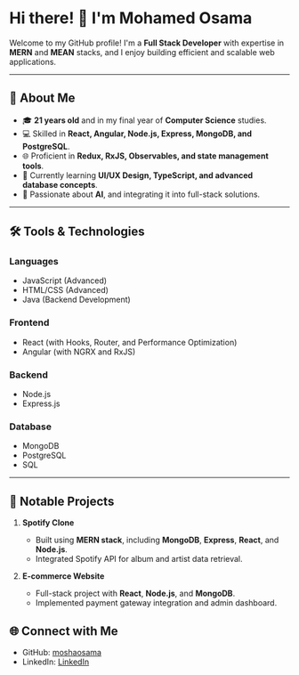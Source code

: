 
# Hi there! 👋 I'm Mohamed Osama  
Welcome to my GitHub profile! I'm a **Full Stack Developer** with expertise in **MERN** and **MEAN** stacks, and I enjoy building efficient and scalable web applications.

---

## 🚀 About Me  
- 🎓 **21 years old** and in my final year of **Computer Science** studies.  
- 💻 Skilled in **React, Angular, Node.js, Express, MongoDB, and PostgreSQL**.  
- 🌐 Proficient in **Redux, RxJS, Observables, and state management tools**.  
- 🌱 Currently learning **UI/UX Design, TypeScript, and advanced database concepts**.  
- 🌟 Passionate about **AI**, and integrating it into full-stack solutions.

---

## 🛠️ Tools & Technologies  

### Languages  
- JavaScript (Advanced)  
- HTML/CSS (Advanced)  
- Java (Backend Development)  

### Frontend  
- React (with Hooks, Router, and Performance Optimization)  
- Angular (with NGRX and RxJS)  

### Backend  
- Node.js  
- Express.js    

### Database  
- MongoDB  
- PostgreSQL  
- SQL  
---

## 🌟 Notable Projects  
1. **Spotify Clone**  
   - Built using **MERN stack**, including **MongoDB**, **Express**, **React**, and **Node.js**.  
   - Integrated Spotify API for album and artist data retrieval.  

2. **E-commerce Website**  
   - Full-stack project with **React**, **Node.js**, and **MongoDB**.  
   - Implemented payment gateway integration and admin dashboard.  


## 🌐 Connect with Me  
- GitHub: [moshaosama](https://github.com/moshaosama)  
- LinkedIn: [LinkedIn](https://www.linkedin.com/in/moshaosama)  

